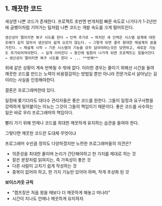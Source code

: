 ## 1. 깨끗한 코드

세상엔 나쁜 코드가 존재한다. 프로젝트 초반엔 번개처럼 빠른 속도로 나가다가 1-2년만에 굼뱅이처럼 기어가는 팀처럼 나쁜 코드는 개발 속도를 크게 떨어트린다.

```
생산성이 떨어지면 복구 시도를 한다 → 인력 추가로 → 하지만 새 인력은 시스템 설계에 대한 조예가 깊지 않아서 생산성이 쉽게 오르지 않는다. → 그렇게 되면 결국 원대한 재설계의 꿈을 가진다. → 재설계 시작 → 기존 시스템의 기능을 모두 담아야하는것은 당연하고, 새로운 기능도 추가되어져야한다. → 길게 이어진다 → 중간에 팀원이 나가게 되면 프로젝트는 힘들어진다 → 생산성이 떨어지면 복구 시도를 한다 → ... **반복**
```
위에 같은 상황이 계속 반복될 수 밖에 없다. 이러한 경우는 줄이기 위해선 시간을 들여 깨끗한 코드를 만드는 노력이 비용절감하는 방법일 뿐만 아니라 전문가로서 살아남는 길이라는 사실을 인정해야한다.

결론은 프로그래머한테 있다.

일정에 쫒기더라도 대다수 관리자들은 좋은 코드를 원한다. 그들이 일정과 요구사항을 강력하게 밀어붙이는 이뉴는 그것이 그들의 책임이기 때문이다. 좋은 코드를 사수하는 일은 바로 우리 프로그래머의 책임이다.

빨리 가기 위해 언제나 코드를 최대한 깨끗하게 유지하는 습관을 들여야 한다.

그렇다면 깨끗한 코드란 도대체 무엇이냐

프로그래머 수만큼 정의도 다양하겠지만 노련한 프로그래머들의 의견은?

- 의존성을 최대한 줄이며 논리가 간단해야하고 한 가지를 제대로 하는 것
- 잘쓴 문장처럼 읽혀지는, 즉 가독성이 좋은 것
- 다른 사람이 고치기 쉽게 작성하는 것
- 중복이 없어야 하고, 한 가지 기능만 있어야 하며, 작게 추상화 된 것

**보이스카웃 규칙**
* "캠프장은 처음 왔을 때보다 더 깨끗하게 해놓고 떠나라"
* 시간이 지나도 언제나 깨끗하게 유지하자.